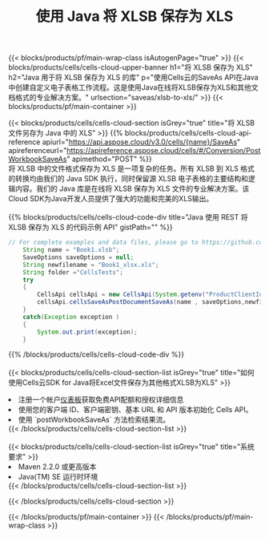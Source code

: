 ﻿---
title: 使用 Java 将 XLSB 保存为 XLS
description: 利用Aspose.Cells Cloud SDK for Java将XLSB格式文件保存为XLS格式文件。
---
{{< blocks/products/pf/main-wrap-class isAutogenPage="true" >}}
{{< blocks/products/cells/cells-cloud-upper-banner h1="将 XLSB 保存为 XLS" h2="Java 用于将 XLSB 保存为 XLS 的库" p="使用Cells云的SaveAs API在Java中创建自定义电子表格工作流程。这是使用Java在线将XLSB保存为XLS和其他文档格式的专业解决方案。" urlsection="saveas/xlsb-to-xls/" >}}
{{< blocks/products/pf/main-container >}}

{{< blocks/products/cells/cells-cloud-section isGrey="true" title="将 XLSB 文件另存为 Java 中的 XLS" >}}
{{% blocks/products/cells/cells-cloud-api-reference apiurl="https://api.aspose.cloud/v3.0/cells/{name}/SaveAs" apireferenceurl="https://apireference.aspose.cloud/cells/#/Conversion/PostWorkbookSaveAs" apimethod="POST" %}}
<br/>
将 XLSB 中的文件格式保存为 XLS 是一项复杂的任务。所有 XLSB 到 XLS 格式的转换均由我们的 Java SDK 执行，同时保留源 XLSB 电子表格的主要结构和逻辑内容。我们的 Java 库是在线将 XLSB 保存为 XLS 文件的专业解决方案。该Cloud SDK为Java开发人员提供了强大的功能和完美的XLS输出。
<br/>
<br/>
{{% blocks/products/cells/cells-cloud-code-div title="Java 使用 REST 将 XLSB 保存为 XLS 的代码示例 API" gistPath="" %}}
  
```java
// For complete examples and data files, please go to https://github.com/aspose-cells-cloud/aspose-cells-cloud-java/
    String name = "Book1.xlsb";
    SaveOptions saveOptions = null;
    String newfilename = "Book1_xlsx.xls";
    String folder ="CellsTests";
    try 
    {
        CellsApi cellsApi = new CellsApi(System.getenv("ProductClientId"), System.getenv("ProductClientSecret"));
        cellsApi.cellsSaveAsPostDocumentSaveAs(name , saveOptions,newfilename,false,false,folder,null,null,null,true);                       
    }
    catch(Exception exception )
    {
        System.out.print(exception);
    }
```
  
{{% /blocks/products/cells/cells-cloud-code-div %}}
<br/>
<br/>
{{< blocks/products/cells/cells-cloud-section-list isGrey="true" title="如何使用Cells云SDK for Java将Excel文件保存为其他格式XLSB为XLS" >}}
<li>注册一个帐户<a href="https://dashboard.aspose.cloud/">仪表板</a>获取免费API配额和授权详细信息</li>
<li>使用您的客户端 ID、客户端密钥、基本 URL 和 API 版本初始化 Cells API。</li>
<li>使用 `postWorkbookSaveAs` 方法检索结果流。</li>
{{< /blocks/products/cells/cells-cloud-section-list >}}
<br/>
<br/>
{{< blocks/products/cells/cells-cloud-section-list isGrey="true" title="系统要求" >}}
<li>Maven 2.2.0 或更高版本</li>
<li>Java(TM) SE 运行时环境</li>
{{< /blocks/products/cells/cells-cloud-section-list >}}

{{< /blocks/products/cells/cells-cloud-section >}}

{{< /blocks/products/pf/main-container >}}
{{< /blocks/products/pf/main-wrap-class >}}
